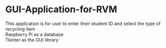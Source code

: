 # GUI-Application-for-RVM
This application is for user to enter their student ID and select the type of recycling item <br />
Raspberry Pi as a database <br />
Tkinter as the GUI library
